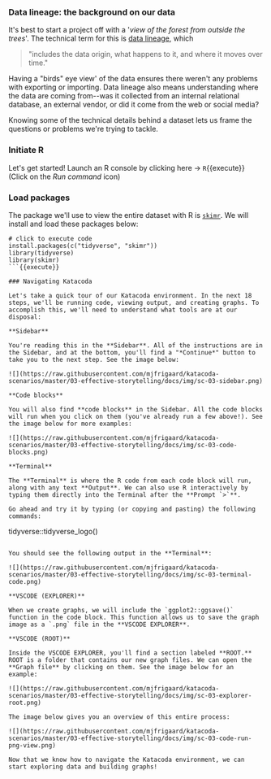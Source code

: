 ### Data lineage: the background on our data

It's best to start a project off with a '*view of the forest from outside the trees*'. The technical term for this is [data lineage](https://en.wikipedia.org/wiki/Data_lineage#), which 

> "includes the data origin, what happens to it, and where it moves over time."

Having a "birds" eye view' of the data ensures there weren't any problems with exporting or importing. Data lineage also means understanding where the data are coming from--was it collected from an internal relational database, an external vendor, or did it come from the web or social media?

Knowing some of the technical details behind a dataset lets us frame the questions or problems we're trying to tackle. 

### Initiate R 

Let's get started! Launch an R console by clicking here -> `R`{{execute}} (Click on the *Run command* icon)

### Load packages

The package we'll use to view the entire dataset with R is [`skimr`](https://docs.ropensci.org/skimr/). We will install and load these packages below:

```
# click to execute code
install.packages(c("tidyverse", "skimr"))
library(tidyverse)
library(skimr)
```{{execute}}

### Navigating Katacoda

Let's take a quick tour of our Katacoda environment. In the next 18 steps, we'll be running code, viewing output, and creating graphs. To accomplish this, we'll need to understand what tools are at our disposal: 

**Sidebar**

You're reading this in the **Sidebar**. All of the instructions are in the Sidebar, and at the bottom, you'll find a "*Continue*" button to take you to the next step. See the image below:

![](https://raw.githubusercontent.com/mjfrigaard/katacoda-scenarios/master/03-effective-storytelling/docs/img/sc-03-sidebar.png)

**Code blocks**

You will also find **code blocks** in the Sidebar. All the code blocks will run when you click on them (you've already run a few above!). See the image below for more examples:

![](https://raw.githubusercontent.com/mjfrigaard/katacoda-scenarios/master/03-effective-storytelling/docs/img/sc-03-code-blocks.png)

**Terminal**

The **Terminal** is where the R code from each code block will run, along with any text **Output**. We can also use R interactively by typing them directly into the Terminal after the **Prompt `>`**. 

Go ahead and try it by typing (or copying and pasting) the following commands:

```
tidyverse::tidyverse_logo()
```

You should see the following output in the **Terminal**: 

![](https://raw.githubusercontent.com/mjfrigaard/katacoda-scenarios/master/03-effective-storytelling/docs/img/sc-03-terminal-code.png) 

**VSCODE (EXPLORER)**

When we create graphs, we will include the `ggplot2::ggsave()` function in the code block. This function allows us to save the graph image as a `.png` file in the **VSCODE EXPLORER**.

**VSCODE (ROOT)**

Inside the VSCODE EXPLORER, you'll find a section labeled **ROOT.** ROOT is a folder that contains our new graph files. We can open the **Graph file** by clicking on them. See the image below for an example:

![](https://raw.githubusercontent.com/mjfrigaard/katacoda-scenarios/master/03-effective-storytelling/docs/img/sc-03-explorer-root.png)

The image below gives you an overview of this entire process:

![](https://raw.githubusercontent.com/mjfrigaard/katacoda-scenarios/master/03-effective-storytelling/docs/img/sc-03-code-run-png-view.png) 

Now that we know how to navigate the Katacoda environment, we can start exploring data and building graphs!
